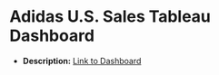 # Adidas U.S. Sales Tableau Dashboard
- **Description:** [Link to Dashboard](https://public.tableau.com/views/AdidasU_S_SalesDashboard/AdidasU_S_SalesDashboard?:language=en-US&:display_count=n&:origin=viz_share_link)

